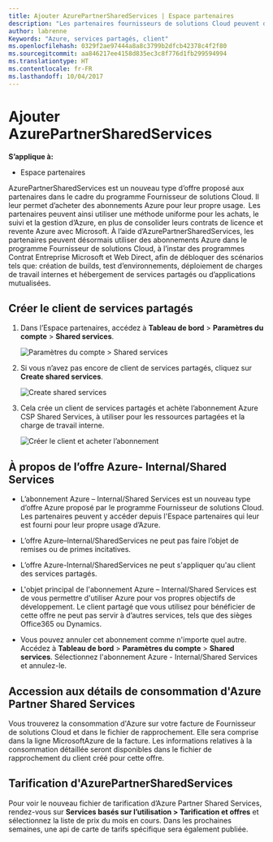 ```yaml
---
title: Ajouter AzurePartnerSharedServices | Espace partenaires
description: "Les partenaires fournisseurs de solutions Cloud peuvent désormais acheter des abonnements Azure pour leur propre usage."
author: labrenne
Keywords: "Azure, services partagés, client"
ms.openlocfilehash: 0329f2ae97444a8a8c3799b2dfcb42378c4f2f80
ms.sourcegitcommit: aa846217ee4158d835ec3c8f776d1fb299594994
ms.translationtype: HT
ms.contentlocale: fr-FR
ms.lasthandoff: 10/04/2017
---
```

# <a name="add-azure-partner-shared-services"></a>Ajouter AzurePartnerSharedServices

**S’applique à:**

-  Espace partenaires

AzurePartnerSharedServices est un nouveau type d’offre proposé aux partenaires dans le cadre du programme Fournisseur de solutions Cloud. Il leur permet d’acheter des abonnements Azure pour leur propre usage.  Les partenaires peuvent ainsi utiliser une méthode uniforme pour les achats, le suivi et la gestion d’Azure, en plus de consolider leurs contrats de licence et revente Azure avec Microsoft. À l’aide d’AzurePartnerSharedServices, les partenaires peuvent désormais utiliser des abonnements Azure dans le programme Fournisseur de solutions Cloud, à l’instar des programmes Contrat Entreprise Microsoft et Web Direct, afin de débloquer des scénarios tels que: création de builds, test d’environnements, déploiement de charges de travail internes et hébergement de services partagés ou d’applications mutualisées.  

## <a name="create-the-shared-services-tenant"></a>Créer le client de services partagés

1. Dans l’Espace partenaires, accédez à **Tableau de bord** > **Paramètres du compte** > **Shared services**.

    ![**Paramètres du compte** > **Shared services**](images/sharedservices2.png)

2. Si vous n’avez pas encore de client de services partagés, cliquez sur **Create shared services**.

    ![Create shared services](images/sharedservices3.png)

3. Cela crée un client de services partagés et achète l’abonnement Azure CSP Shared Services, à utiliser pour les ressources partagées et la charge de travail interne.

    ![Créer le client et acheter l’abonnement](images/sharedservices5.png)

## <a name="about-the-azure--internalshared-services-offer"></a>À propos de l’offre Azure- Internal/Shared Services

- L’abonnement Azure – Internal/Shared Services est un nouveau type d’offre Azure proposé par le programme Fournisseur de solutions Cloud. Les partenaires peuvent y accéder depuis l'Espace partenaires qui leur est fourni pour leur propre usage d’Azure. 

- L’offre Azure–Internal/SharedServices ne peut pas faire l’objet de remises ou de primes incitatives.

- L’offre Azure-Internal/SharedServices ne peut s'appliquer qu'au client des services partagés.

- L'objet principal de l'abonnement Azure – Internal/Shared Services est de vous permettre d'utiliser Azure pour vos propres objectifs de développement. Le client partagé que vous utilisez pour bénéficier de cette offre ne peut pas servir à d’autres services, tels que des sièges Office365 ou Dynamics. 

- Vous pouvez annuler cet abonnement comme n'importe quel autre. Accédez à **Tableau de bord** > **Paramètres du compte** > **Shared services**. Sélectionnez l'abonnement Azure - Internal/Shared Services et annulez-le.

## <a name="accessing-azure-partner-shared-services-consumption-details"></a>Accession aux détails de consommation d'Azure Partner Shared Services

Vous trouverez la consommation d'Azure sur votre facture de Fournisseur de solutions Cloud et dans le fichier de rapprochement. Elle sera comprise dans la ligne MicrosoftAzure de la facture. Les informations relatives à la consommation détaillée seront disponibles dans le fichier de rapprochement du client créé pour cette offre. 

## <a name="azure-partner-shared-services-pricing"></a>Tarification d'AzurePartnerSharedServices

Pour voir le nouveau fichier de tarification d’Azure Partner Shared Services, rendez-vous sur **Services basés sur l’utilisation > Tarification et offres** et sélectionnez la liste de prix du mois en cours. Dans les prochaines semaines, une api de carte de tarifs spécifique sera également publiée.


